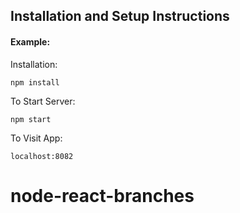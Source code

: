 ## Installation and Setup Instructions

#### Example:  

Installation:

`npm install`  

To Start Server:

`npm start`  

To Visit App:

`localhost:8082`  
# node-react-branches
